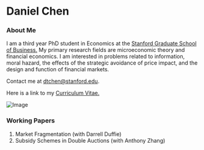 
# Daniel Chen
### About Me
I am a third year PhD student in Economics at the [Stanford Graduate School of Business.](https://www.gsb.stanford.edu/programs/phd/academic-experience/students/daniel-chen) My primary research fields are microeconomic theory and financial economics. I am interested in problems related to information, moral hazard, the effects of the strategic avoidance of price impact, and the design and function of financial markets. 

Contact me at dtchen@stanford.edu. 

Here is a link to my [Curriculum Vitae.](https://dtc1995.github.io/Academic_CV_Feb_18.pdf)



  ![Image](https://dtc1995.github.io/danielchenphd.png)
 
### Working Papers

1. Market Fragmentation (with Darrell Duffie)
2. Subsidy Schemes in Double Auctions (with Anthony Zhang)



